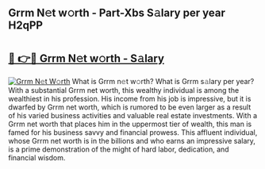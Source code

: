 ## Grrm N𝚎t w𝚘rth - Part-Xbs S𝚊lary per year H2qPP

# <h2><a href="http://gc3v84h.nevu.top/?p=Grrm">🔗 👉🔴 Grrm N𝚎t w𝚘rth - S𝚊lary</a></h2>

[![Grrm N𝚎t W𝚘rth](https://i.imgur.com/Oavwk0R.jpeg)](http://gc3v84h.nevu.top/?p=Grrm)
What is Grrm n𝚎t w𝚘rth? What is Grrm s𝚊lary per year?
With a substantial Grrm net worth, this wealthy individual is among the wealthiest in his profession. His income from his job is impressive, but it is dwarfed by Grrm net worth, which is rumored to be even larger as a result of his varied business activities and valuable real estate investments. With a Grrm net worth that places him in the uppermost tier of wealth, this man is famed for his business savvy and financial prowess. This affluent individual, whose Grrm net worth is in the billions and who earns an impressive salary, is a prime demonstration of the might of hard labor, dedication, and financial wisdom.
